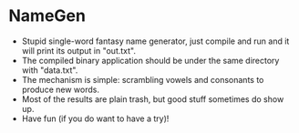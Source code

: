 # NameGen

- Stupid single-word fantasy name generator, just compile and run and it will print its output in "out.txt".
- The compiled binary application should be under the same directory with "data.txt".
- The mechanism is simple: scrambling vowels and consonants to produce new words.
- Most of the results are plain trash, but good stuff sometimes do show up.
- Have fun (if you do want to have a try)!
